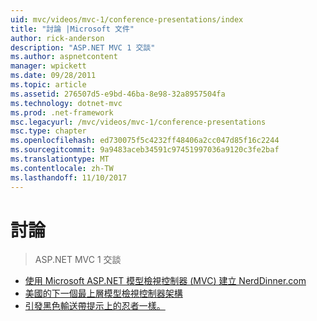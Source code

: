 ```yaml
---
uid: mvc/videos/mvc-1/conference-presentations/index
title: "討論 |Microsoft 文件"
author: rick-anderson
description: "ASP.NET MVC 1 交談"
ms.author: aspnetcontent
manager: wpickett
ms.date: 09/28/2011
ms.topic: article
ms.assetid: 276507d5-e9bd-46ba-8e98-32a8957504fa
ms.technology: dotnet-mvc
ms.prod: .net-framework
msc.legacyurl: /mvc/videos/mvc-1/conference-presentations
msc.type: chapter
ms.openlocfilehash: ed730075f5c4232ff48406a2cc047d85f16c2244
ms.sourcegitcommit: 9a9483aceb34591c97451997036a9120c3fe2baf
ms.translationtype: MT
ms.contentlocale: zh-TW
ms.lasthandoff: 11/10/2017
---
```

<a name="talks"></a>討論
====================
> ASP.NET MVC 1 交談


- [使用 Microsoft ASP.NET 模型檢視控制器 (MVC) 建立 NerdDinner.com](creating-nerddinnercom-with-microsoft-aspnet-model-view-controller-mvc.md)
- [美國的下一個最上層模型檢視控制器架構](americas-next-top-model-view-controller-framework.md)
- [引發黑色輸送帶提示上的忍者一樣。](ninja-on-fire-black-belt-tips.md)
